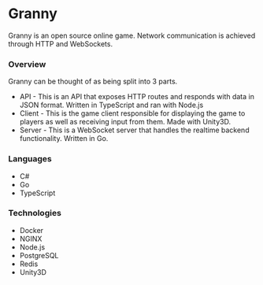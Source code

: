# Granny
Granny is an open source online game. Network communication is achieved through HTTP and WebSockets.

### Overview
Granny can be thought of as being split into 3 parts.
* API - This is an API that exposes HTTP routes and responds with data in JSON format. Written in TypeScript and ran with Node.js
* Client - This is the game client responsible for displaying the game to players as well as receiving input from them. Made with Unity3D.
* Server - This is a WebSocket server that handles the realtime backend functionality. Written in Go.

### Languages
* C#
* Go
* TypeScript

### Technologies
* Docker
* NGINX
* Node.js
* PostgreSQL
* Redis
* Unity3D

